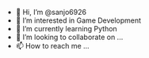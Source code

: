 - 👋 Hi, I’m @sanjo6926
- 👀 I’m interested in Game Development 
- 🌱 I’m currently learning Python
- 💞️ I’m looking to collaborate on ...
- 📫 How to reach me ...

<!---
sanjo6926/sanjo6926 is a ✨ special ✨ repository because its `README.md` (this file) appears on your GitHub profile.
You can click the Preview link to take a look at your changes.
--->
